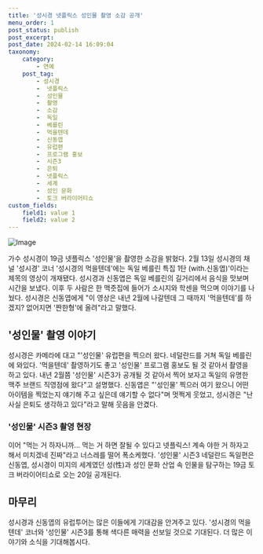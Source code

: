 ```yaml
---
title: '성시경 넷플릭스 성인물 촬영 소감 공개'
menu_order: 1
post_status: publish
post_excerpt: 
post_date: 2024-02-14 16:09:04
taxonomy:
    category:
        - 연예
    post_tag:
        - 성시경
        -  넷플릭스
        -  성인물
        -  촬영
        -  소감
        -  독일
        -  베를린
        -  먹을텐데
        -  신동엽
        -  유럽편
        -  프로그램 홍보
        -  시즌3
        -  은퇴
        -  넷플릭스
        -  세계
        -  성인 문화
        -  토크 버라이어티쇼
custom_fields:
    field1: value 1
    field2: value 2
---
```


![Image](https://ssl.pstatic.net/mimgnews/image/408/2024/02/14/0000214698_001_20240214071203625.jpg?type=w540)

가수 성시경이 19금 넷플릭스 '성인물'을 촬영한 소감을 밝혔다. 2월 13일 성시경의 채널 '성시경' 코너 '성시경의 먹을텐데'에는 독일 베를린 특집 1탄 (with.신동엽)'이라는 제목의 영상이 개재됐다. 성시경과 신동엽은 독일 베를린의 길거리에서 음식을 맛보며 시간을 보냈다. 이후 두 사람은 한 맥줏집에 들어가 소시지와 학센을 먹으며 이야기를 나눴다. 성시경은 신동엽에게 "이 영상은 내년 2월에 나갈텐데 그 때까지 '먹을텐데'를 하겠지? 없어지면 '짠한형'에 올려"라고 말했다. 
## '성인물' 촬영 이야기
성시경은 카메라에 대고 "'성인물' 유럽편을 찍으러 왔다. 네덜란드를 거쳐 독일 베를린에 와있다. '먹을텐데' 촬영하기도 좋고 '성인물' 프로그램 홍보도 될 것 같아서 촬영을 하고 있다. 내년 2월쯤 '성인물' 시즌3가 공개될 것 같아서 찍어 보자고 독일의 유명한 맥주 브랜드 직영점에 왔다"고 설명했다. 신동엽은 "'성인물' 찍으러 여기 왔으니 어떤 아이템을 찍었는지 얘기해 주고 싶은데 얘기할 수 없다"며 멋쩍게 웃었고, 성시경은 "난 사실 은퇴도 생각하고 있다"라고 말해 웃음을 안겼다. 
### '성인물' 시즌3 촬영 현장
이어 "먹는 거 하자니까... 먹는 거 하면 잘될 수 있다고 넷플릭스! 계속 야한 거 하자고 해서 미치겠네 진짜"라고 너스레를 떨어 폭소케했다. '성인물' 시즌3 네덜란드 독일편은 신동엽, 성시경이 미지의 세계였던 성(性)과 성인 문화 산업 속 인물을 탐구하는 19금 토크 버라이어티쇼로 오는 20일 공개된다.
## 마무리
성시경과 신동엽의 유럽투어는 많은 이들에게 기대감을 안겨주고 있다. '성시경의 먹을텐데' 코너와 '성인물' 시즌3를 통해 색다른 매력을 선보일 것으로 기대된다. 더 많은 이야기와 소식을 기대해봅시다.
